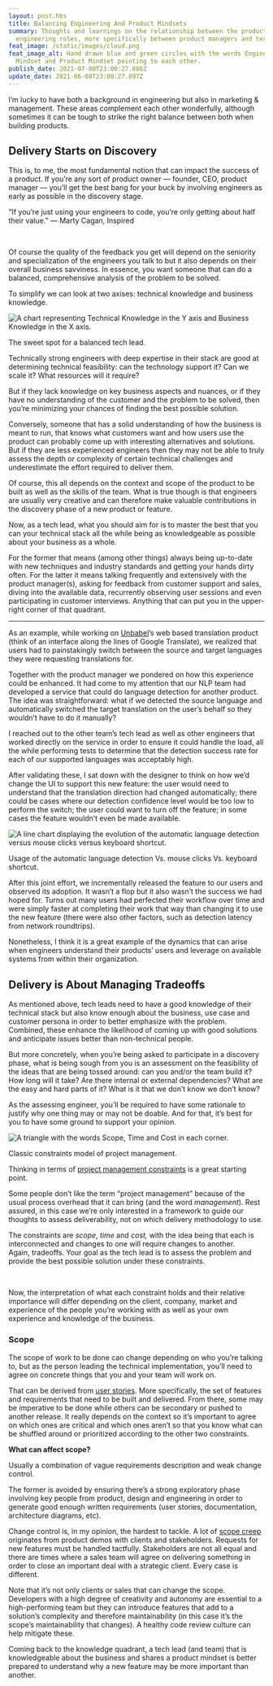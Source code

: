```yaml
---
layout: post.hbs
title: Balancing Engineering And Product Mindsets
summary: Thoughts and learnings on the relationship between the product and
  engineering roles, more specifically between product managers and tech leads.
feat_image: /static/images/cloud.png
feat_image_alt: Hand drawn blue and green circles with the words Engineering
  Mindset and Product Mindset pointing to each other.
publish_date: 2021-07-08T23:00:27.886Z
update_date: 2021-06-08T23:00:27.897Z
---
```

I’m lucky to have both a background in engineering but also in marketing & management. These areas complement each other wonderfully, although sometimes it can be tough to strike the right balance between both when building products.

## Delivery Starts on Discovery

This is, to me, the most fundamental notion that can impact the success of a product.
If you’re any sort of product owner — founder, CEO, product manager — you’ll get the best bang for your buck by involving engineers as early as possible in the discovery stage.

“If you’re just using your engineers to code, you’re only getting about half their value.”
— Marty Cagan, Inspired

<br>

Of course the quality of the feedback you get will depend on the seniority and specialization of the engineers you talk to but it also depends on their overall business savviness. In essence, you want someone that can do a balanced, comprehensive analysis of the problem to be solved.

To simplify we can look at two axises: technical knowledge and business knowledge.

![A chart representing Technical Knowledge in the Y axis and Business Knowledge in the X axis.](/static/images/balance.png "The sweet spot for a balanced tech lead.")

<p class="u-ImageDescription">The sweet spot for a balanced tech lead.</p>

Technically strong engineers with deep expertise in their stack are good at determining technical feasibility: can the technology support it? Can we scale it? What resources will it require?

But if they lack knowledge on key business aspects and nuances, or if they have no understanding of the customer and the problem to be solved, then you’re minimizing your chances of finding the best possible solution.

Conversely, someone that has a solid understanding of how the business is meant to run, that knows what customers want and how users use the product can probably come up with interesting alternatives and solutions. But if they are less experienced engineers then they may not be able to truly assess the depth or complexity of certain technical challenges and underestimate the effort required to deliver them.

Of course, this all depends on the context and scope of the product to be built as well as the skills of the team. What is true though is that engineers are usually very creative and can therefore make valuable contributions in the discovery phase of a new product or feature.

Now, as a tech lead, what you should aim for is to master the best that you can your technical stack all the while being as knowledgeable as possible about your business as a whole.

For the former that means (among other things) always being up-to-date with new techniques and industry standards and getting your hands dirty often. For the latter it means talking frequently and extensively with the product manager(s), asking for feedback from customer support and sales, diving into the available data, recurrently observing user sessions and even participating in customer interviews. Anything that can put you in the upper-right corner of that quadrant.

<hr>

As an example, while working on [](https://unbabel.com/)<a href="https://unbabel.com/" target="_blank">Unbabel</a>’s web based translation product (think of an interface along the lines of Google Translate), we realized that users had to painstakingly switch between the source and target languages they were requesting translations for.

Together with the product manager we pondered on how this experience could be enhanced. It had come to my attention that our NLP team had developed a service that could do language detection for another product. The idea was straightforward: what if we detected the source language and automatically switched the target translation on the user’s behalf so they wouldn’t have to do it manually?

I reached out to the other team’s tech lead as well as other engineers that worked directly on the service in order to ensure it could handle the load, all the while performing tests to determine that the detection success rate for each of our supported languages was acceptably high.

After validating these, I sat down with the designer to think on how we’d change the UI to support this new feature: the user would need to understand that the translation direction had changed automatically; there could be cases where our detection confidence level would be too low to perform the switch; the user could want to turn off the feature; in some cases the feature wouldn’t even be made available.

![A line chart displaying the evolution of the automatic language detection versus mouse clicks versus keyboard shortcut.](/static/images/mixpanel_feature_tracking.png "Usage of the automatic language detection Vs. mouse clicks Vs. keyboard shortcut.")

<p class="u-ImageDescription">Usage of the automatic language detection Vs. mouse clicks Vs. keyboard shortcut.</p>

After this joint effort, we incrementally released the feature to our users and observed its adoption. It wasn’t a flop but it also wasn’t the success we had hoped for. Turns out many users had perfected their workflow over time and were simply faster at completing their work that way than changing it to use the new feature (there were also other factors, such as detection latency from network roundtrips).

Nonetheless, I think it is a great example of the dynamics that can arise when engineers understand their products’ users and leverage on available systems from within their organization.

## Delivery is About Managing Tradeoffs

As mentioned above, tech leads need to have a good knowledge of their technical stack but also know enough about the business, use case and customer persona in order to better emphasize with the problem. Combined, these enhance the likelihood of coming up with good solutions and anticipate issues better than non-technical people.

But more concretely, when you’re being asked to participate in a discovery phase, what is being sough from you is an assessment on the feasibility of the ideas that are being tossed around: can you and/or the team build it? How long will it take? Are there internal or external dependencies? What are the easy and hard parts of it? What is it that we don’t know we don’t know?

As the assessing engineer, you’ll be required to have some rationale to justify why one thing may or may not be doable. And for that, it’s best for you to have some ground to support your opinion.

![A triangle with the words Scope, Time and Cost in each corner.](/static/images/constraints.png "Classic constraints model of project management.")

<p class="u-ImageDescription">Classic constraints model of project management.</p>

Thinking in terms of [](https://en.wikipedia.org/wiki/Project_management_triangle#Activity_resource_estimating)<a href="https://en.wikipedia.org/wiki/Project_management_triangle#Activity_resource_estimating" target="_blank">project management constraints</a> is a great starting point.

Some people don’t like the term “project management” because of the usual process overhead that it can bring (and the word *management*). Rest assured, in this case we’re only interested in a framework to guide our thoughts to assess deliverability, not on which delivery methodology to use.

The constraints are *scope*, *time* and *cost,* with the idea being that each is interconnected and changes to one will require changes to another.\
Again, tradeoffs. Your goal as the tech lead is to assess the problem and provide the best possible solution under these constraints.

<br>

Now, the interpretation of what each constraint holds and their relative importance will differ depending on the client, company, market and experience of the people you’re working with as well as your own experience and knowledge of the business.

### Scope

The scope of work to be done can change depending on who you’re talking to, but as the person leading the technical implementation, you’ll need to agree on concrete things that you and your team will work on.

That can be derived from <a href="https://en.wikipedia.org/wiki/User_story" target="_blank">user stories</a>. More specifically, the set of features and requirements that need to be built and delivered. From there, some may be imperative to be done while others can be secondary or pushed to another release. It really depends on the context so it’s important to agree on which ones are critical and which ones aren’t so that you know what can be shuffled around or prioritized according to the other two constraints.

<section>

**What can affect scope?**

Usually a combination of vague requirements description and weak change control.

The former is avoided by ensuring there’s a strong exploratory phase involving key people from product, design and engineering in order to generate good enough written requirements (user stories, documentation, architecture diagrams, etc).

Change control is, in my opinion, the hardest to tackle. A lot of <a href="https://en.wikipedia.org/wiki/Scope_creep" target="_blank">scope creep</a> originates from product demos with clients and stakeholders. Requests for new features must be handled tactfully. Stakeholders are not all equal and there are times where a sales team will agree on delivering something in order to close an important deal with a strategic client. Every case is different.

Note that it’s not only clients or sales that can change the scope.
Developers with a high degree of creativity and autonomy are essential to a high-performing team but they can introduce features that add to a solution’s complexity and therefore maintainability (in this case it’s the scope’s maintainability that changes). A healthy code review culture can help mitigate these.

Coming back to the knowledge quadrant, a tech lead (and team) that is knowledgeable about the business and shares a product mindset is better prepared to understand why a new feature may be more important than another.

</section>